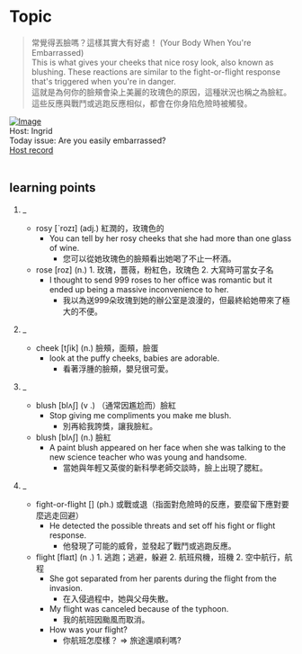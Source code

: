 # Topic

> 常覺得丟臉嗎？這樣其實大有好處！ (Your Body When You're Embarrassed) <br>
> This is what gives your cheeks that nice rosy look, also known as blushing. These reactions are similar to the fight-or-flight response that's triggered when you're in danger. <br>
> 這就是為何你的臉頰會染上美麗的玫瑰色的原因，這種狀況也稱之為臉紅。這些反應與戰鬥或逃跑反應相似，都會在你身陷危險時被觸發。 <br>

[![Image](https://cdn.voicetube.com/assets/thumbnails/MsACgAjQVUc.jpg)](https://www.youtube.com/embed/MsACgAjQVUc?rel=0&showinfo=0&cc_load_policy=0&controls=1&autoplay=1&iv_load_policy=3&playsinline=1&wmode=transparent&start=53&end=65&enablejsapi=1&origin=https://tw.voicetube.com&widgetid=1)<br>
Host: Ingrid
<br>Today issue: Are you easily embarrassed?
<br>
[Host record](https://cdn.voicetube.com/tmp/everyday_records/ingrid.wang_vt_50297/3930.mp3)
<br><br>
## learning points
1. _
	* rosy [ˋrozɪ] (adj.) 紅潤的，玫瑰色的
		- You can tell by her rosy cheeks that she had more than one glass of wine.
			+ 您可以從她玫瑰色的臉頰看出她喝了不止一杯酒。
	* rose [roz] (n.) 1. 玫瑰，薔薇，粉紅色，玫瑰色  2. 大寫時可當女子名
		- I thought to send 999 roses to her office was romantic but it ended up being a massive inconvenience to her.
			+ 我以為送999朵玫瑰到她的辦公室是浪漫的，但最終給她帶來了極大的不便。

2. _
	* cheek [tʃik] (n.) 臉頰，面頰，臉蛋
		- look at the puffy cheeks, babies are adorable.
			+ 看著浮腫的臉頰，嬰兒很可愛。

3. _
	* blush [blʌʃ] (v .) （通常因尷尬而）臉紅
		- Stop giving me compliments you make me blush.
			+ 別再給我誇獎，讓我臉紅。
	* blush [blʌʃ] (n.) 臉紅
		- A paint blush appeared on her face when she was talking to the new science teacher who was young and handsome.
			+ 當她與年輕又英俊的新科學老師交談時，臉上出現了腮紅。

4. _
	* fight-or-flight [] (ph.) 或戰或退（指面對危險時的反應，要麼留下應對要麼逃走回避）
		- He detected the possible threats and set off his fight or flight response.
			+ 他發現了可能的威脅，並發起了戰鬥或逃跑反應。
	* flight  [flaɪt] (n .) 1. 逃跑；逃避，躲避 2. 航班飛機，班機 2. 空中航行，航程
		- She got separated from her parents during the flight from the invasion.
			+ 在入侵過程中，她與父母失散。
		- My flight was canceled because of the typhoon.
			+ 我的航班因颱風而取消。
		- How was your flight?
			+ 你航班怎麼樣？ => 旅途還順利嗎?
